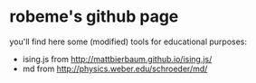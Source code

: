 # robeme's github page

you'll find here some (modified) tools for educational purposes:
* ising.js from http://mattbierbaum.github.io/ising.js/
* md from http://physics.weber.edu/schroeder/md/
